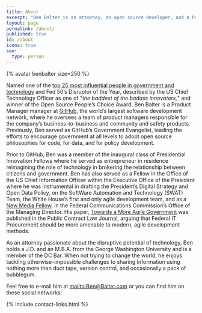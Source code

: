 ```yaml
---
title: About
excerpt: "Ben Balter is an attorney, an open source developer, and a Product Manager at GitHub, the world's largest software development network."
layout: page
permalink: /about/
published: true
id: /about
icons: true
seo:
  type: person
---
```


<div class="alignright">{% avatar benbalter size=250 %}</div>

Named one of the [top 25 most influential people in government and technology](http://fedscoop.com/top-federal-it-and-tech-folks-under-40/) and Fed 50’s Disruptor of the Year, described by the US Chief Technology Officer as one of "*the baddest of the badass innovators,*" and winner of the Open Source People’s Choice Award, Ben Balter is a Product Manager manager at [GitHub](https://github.com/about), the world’s largest software development network, where he oversees a team of product managers responsible for the company’s business-to-business and community and safety products. Previously, Ben served as GitHub’s Government Evangelist, leading the efforts to encourage government at all levels to adopt open source philosophies for code, for data, and for policy development.

Prior to GitHub, Ben was a member of the inaugural class of Presidential Innovation Fellows where he served as entrepreneur in residence reimagining the role of technology in brokering the relationship between citizens and government. Ben has also served as a Fellow in the Office of the US Chief Information Officer within the Executive Office of the President where he was instrumental in drafting the President’s Digital Strategy and Open Data Policy, on the SoftWare Automation and Technology (SWAT) Team, the White House’s first and only agile development team, and as a [New Media Fellow](http://reboot.fcc.gov/blog/?authorId=593709), in the Federal Communications Commission’s Office of the Managing Director. His paper, [Towards a More Agile Government](//ben.balter.com/2011/11/29/towards-a-more-agile-government/) was published in the Public Contract Law Journal, arguing that Federal IT Procurement should be more amenable to modern, agile development methods.

As an attorney passionate about the disruptive potential of technology, Ben holds a J.D. and an M.B.A. from the George Washington University and is a member of the DC Bar. When not trying to change the world, he enjoys tackling otherwise-impossible challenges to sharing information using nothing more than duct tape, version control, and occasionally a pack of bubblegum.

Feel free to e-mail him at <mailto:Ben@Balter.com> or you can find him on these social networks:

{% include contact-links.html %}
